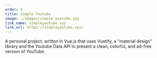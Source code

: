 ```yaml
---
order: 8
title: Simple Youtube
image: ./images/simple-youtube.jpg
link_name: simpleyoutube.xyz
link_url: https://simpleyoutube.xyz/
---
```


<p>
A personal project, written in Vue.js that uses Vuetify, a "material design" library and the Youtube Data API to present a clean, colorful, and ad-free version of YouTube.
</p>
